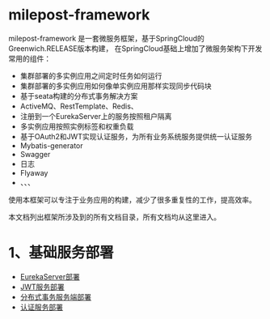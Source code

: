 
# milepost-framework

milepost-framework 是一套微服务框架，基于SpringCloud的Greenwich.RELEASE版本构建， 
在SpringCloud基础上增加了微服务架构下开发常用的组件：

* 集群部署的多实例应用之间定时任务如何运行 
* 集群部署的多实例应用如何像单实例应用那样实现同步代码块
* 基于seata构建的分布式事务解决方案
* ActiveMQ、RestTemplate、Redis、
* 注册到一个EurekaServer上的服务按照租户隔离
* 多实例应用按照实例标签和权重负载
* 基于OAuth2和JWT实现认证服务，为所有业务系统服务提供统一认证服务
* Mybatis-generator 
* Swagger
* 日志
* Flyaway
* 、、、


使用本框架可以专注于业务应用的构建，减少了很多重复性的工作，提高效率。

本文档列出框架所涉及到的所有文档目录，所有文档均从这里进入。

# 1、基础服务部署

* [EurekaServer部署](baseServerDeploy/eurekaServer.md)
* [JWT服务部署](baseServerDeploy/jwtServer.md)
* [分布式事务服务端部署](baseServerDeploy/seataServer.md)
* [认证服务部署]()










